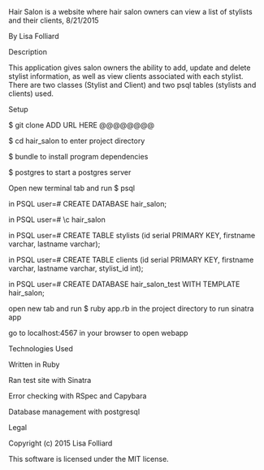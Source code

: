 Hair Salon is a website where hair salon owners can view a list of stylists and their clients, 8/21/2015

By Lisa Folliard


Description

This application gives salon owners the ability to add, update and delete stylist information, as well as view clients associated with each stylist. There are two classes (Stylist and Client) and two psql tables (stylists and clients) used.


Setup

$ git clone ADD URL HERE @@@@@@@@

$ cd hair_salon to enter project directory

$ bundle to install program dependencies

$ postgres to start a postgres server

Open new terminal tab and run $ psql

in PSQL user=# CREATE DATABASE hair_salon;

in PSQL user=# \c hair_salon

in PSQL user=# CREATE TABLE stylists (id serial PRIMARY KEY, firstname varchar, lastname varchar);

in PSQL user=# CREATE TABLE clients (id serial PRIMARY KEY, firstname varchar, lastname varchar, stylist_id int);

in PSQL user=# CREATE DATABASE hair_salon_test WITH TEMPLATE hair_salon;

open new tab and run $ ruby app.rb in the project directory to run sinatra app

go to localhost:4567 in your browser to open webapp


Technologies Used

Written in Ruby

Ran test site with Sinatra

Error checking with RSpec and Capybara

Database management with postgresql


Legal

Copyright (c) 2015 Lisa Folliard

This software is licensed under the MIT license.
